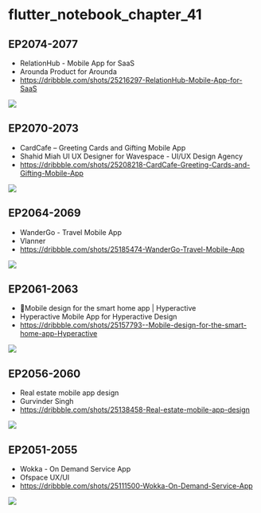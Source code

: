 # flutter_notebook_chapter_41

## EP2074-2077

- RelationHub - Mobile App for SaaS
- Arounda Product for Arounda
- https://dribbble.com/shots/25216297-RelationHub-Mobile-App-for-SaaS

<img src="https://cdn.dribbble.com/userupload/17651814/file/original-ca49c14d3a9aca813f0d21cbfbe2a65d.png?resize=1600x1200&vertical=center"/>

## EP2070-2073

- CardCafe – Greeting Cards and Gifting Mobile App
- Shahid Miah UI UX Designer for Wavespace - UI/UX Design Agency
- https://dribbble.com/shots/25208218-CardCafe-Greeting-Cards-and-Gifting-Mobile-App

<img src="https://cdn.dribbble.com/userupload/17626706/file/original-b187c2c13e2a8121937a50829a2dc2b7.jpg?resize=1905x1429"/>

## EP2064-2069

- WanderGo - Travel Mobile App
- Vlanner
- https://dribbble.com/shots/25185474-WanderGo-Travel-Mobile-App

<img src="https://cdn.dribbble.com/userupload/17557717/file/original-cd58cd47da262d3bcf410afde55c312f.png?resize=1905x1429"/>

## EP2061-2063

- 🏡Mobile design for the smart home app | Hyperactive
- Hyperactive Mobile App for Hyperactive Design
- https://dribbble.com/shots/25157793--Mobile-design-for-the-smart-home-app-Hyperactive

<img src="https://cdn.dribbble.com/userupload/17472269/file/original-e72cda307bc9f89ad1460bf55cb4842e.png?resize=1504x1128"/>

## EP2056-2060

- Real estate mobile app design
- Gurvinder Singh
- https://dribbble.com/shots/25138458-Real-estate-mobile-app-design

<img src="https://cdn.dribbble.com/userupload/17414470/file/original-645fa0257cc74852fafb0511f9b769c3.png?resize=1905x1429"/>

## EP2051-2055

- Wokka - On Demand Service App
- Ofspace UX/UI
- https://dribbble.com/shots/25111500-Wokka-On-Demand-Service-App

<img src="https://cdn.dribbble.com/userupload/17329953/file/original-e88fd4e9e97d672e62247c3f305d5a08.png?resize=1905x1429"/>